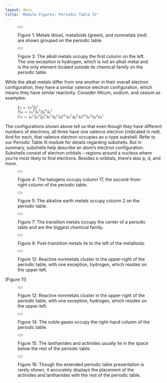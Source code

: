 ```yaml
---
layout: docs
title: 'Module Figures: Periodic Table IV'
---
```


<div class="figure">
    <figure>
        <button
            class="lightbox-button lightbox-button--icon"
            data-lightbox="image"
            data-lightbox-src="{{ site.url}}/images/module-figures/periodic-table/Periodic-Table-IV-1-LG.jpg">
            <img
                src="{{ site.url}}/images/module-figures/periodic-table/Periodic-Table-IV-1.svg"
                alt=""
            />
        </button>
        <figcaption>
            <p>
                Figure 1: Metals (blue), metalloids (green), and nonmetals (red) are shown grouped on the periodic table.
            </p>
        </figcaption>
    </figure>
</div>

<div class="figure">
    <figure>
        <button
            class="lightbox-button lightbox-button--icon"
            data-lightbox="image"
            data-lightbox-src="{{ site.url}}/images/module-figures/periodic-table/Periodic-Table-IV-3-LG.jpg">
            <img
                src="{{ site.url}}/images/module-figures/periodic-table/Periodic-Table-IV-3.svg"
                alt=""
            />
        </button>
        <figcaption>
            <p>
                Figure 3: The alkali metals occupy the first column on the left. The one exception is hydrogen, which is not an alkali metal and is the only element located outside its chemical family on the periodic table.
            </p>
        </figcaption>
    </figure>
</div>

While the alkali metals differ from one another in their overall electron configuration,
they have a similar valence electron configuration, which means they have similar
reactivity. Consider lithium, sodium, and cesium as examples:

<div class="figure">
    <figure>
    <div class="grid gap-3">
    <div>
        <math xmlns="http://www.w3.org/1998/Math/MathML">
            <mi>Li</mi> 
            <mo>=</mo>
            <msup><mi>1s</mi><mn>2</mn></msup>
            <msup><mi>2s</mi><mn>1</mn></msup>
        </math>
    </div>
    <div>
        <math xmlns="http://www.w3.org/1998/Math/MathML">
            <mi>Na</mi>
            <mo>=</mo>
            <msup><mi>1s</mi><mn>2</mn></msup>
            <msup><mi>2s</mi><mn>2</mn></msup>
            <msup><mi>2p</mi><mn>6</mn></msup>
            <msup><mi>3s</mi><mn>1</mn></msup>
        </math>
    </div>
    <div>
        <math xmlns="http://www.w3.org/1998/Math/MathML">
            <mi>Cs</mi>
            <mo>=</mo>
            <msup><mi>1s</mi><mn>2</mn></msup>
            <msup><mi>2s</mi><mn>2</mn></msup>
            <msup><mi>2p</mi><mn>6</mn></msup>
            <msup><mi>3s</mi><mn>2</mn></msup>
            <msup><mi>3p</mi><mn>6</mn></msup>
            <msup><mi>3d</mi><mn>10</mn></msup>
            <msup><mi>4s</mi><mn>2</mn></msup>
            <msup><mi>4p</mi><mn>6</mn></msup>
            <msup><mi>4d</mi><mn>10</mn></msup>
            <msup><mi>5s</mi><mn>2</mn></msup>
            <msup><mi>5p</mi><mn>6</mn></msup>
            <msup><mi>6s</mi><mn>1</mn></msup>
        </math>
    </div>
    </div>
    </figure>
</div>

The configurations shown above tell us that even though they have different numbers of
electrons, all three have one valence electron (indicated in red). And for each, that
valence electron occupies an s-type subshell. Refer to our Periodic Table III module for
details regarding subshells. But in summary, subshells help describe an atom’s electron
configuration. Subshells consist of electron orbitals – regions around a nucleus where
you’re most likely to find electrons. Besides s-orbitals, there’s also p, d, and more.

<div class="figure">
    <figure>
        <button
            class="lightbox-button lightbox-button--icon"
            data-lightbox="image"
            data-lightbox-src="{{ site.url}}/images/module-figures/periodic-table/Periodic-Table-IV-4-LG.jpg">
            <img
                src="{{ site.url}}/images/module-figures/periodic-table/Periodic-Table-IV-4.svg"
                alt=""
            />
        </button>
        <figcaption>
            <p>
                Figure 4: The halogens occupy column 17, the second-from-right column of the periodic table.
            </p>
        </figcaption>
    </figure>
</div>

<div class="figure">
    <figure>
        <button
            class="lightbox-button lightbox-button--icon"
            data-lightbox="image"
            data-lightbox-src="{{ site.url}}/images/module-figures/periodic-table/Periodic-Table-IV-5-LG.jpg">
            <img
                src="{{ site.url}}/images/module-figures/periodic-table/Periodic-Table-IV-5.svg"
                alt=""
            />
        </button>
        <figcaption>
            <p>
                Figure 5: The alkaline earth metals occupy column 2 on the periodic table.
            </p>
        </figcaption>
    </figure>
</div>

<div class="figure">
    <figure>
        <button
            class="lightbox-button lightbox-button--icon"
            data-lightbox="image"
            data-lightbox-src="{{ site.url}}/images/module-figures/periodic-table/Periodic-Table-IV-7-LG.jpg">
            <img
                src="{{ site.url}}/images/module-figures/periodic-table/Periodic-Table-IV-7.svg"
                alt=""
            />
        </button>
        <figcaption>
            <p>
                Figure 7: The transition metals occupy the center of a periodic table and are the biggest chemical family.
            </p>
        </figcaption>
    </figure>
</div>

<div class="figure">
    <figure>
        <button
            class="lightbox-button lightbox-button--icon"
            data-lightbox="image"
            data-lightbox-src="{{ site.url}}/images/module-figures/periodic-table/Periodic-Table-IV-9-LG.jpg">
            <img
                src="{{ site.url}}/images/module-figures/periodic-table/Periodic-Table-IV-9.svg"
                alt=""
            />
        </button>
        <figcaption>
            <p>
                Figure 9: Post-transition metals lie to the left of the metalloids.
            </p>
        </figcaption>
    </figure>
</div>

<div class="figure">
    <figure>
        <button
            class="lightbox-button lightbox-button--icon"
            data-lightbox="image"
            data-lightbox-src="{{ site.url}}/images/module-figures/periodic-table/Periodic-Table-IV-10-LG.jpg">
            <img
                src="{{ site.url}}/images/module-figures/periodic-table/Periodic-Table-IV-10.svg"
                alt=""
            />
        </button>
        <figcaption>
            <p>
                Figure 12: Reactive nonmetals cluster in the upper-right of the periodic table, with one exception, hydrogen, which resides on the upper-left.
            </p>
        </figcaption>
    </figure>
</div>

[Figure 11]

<div class="figure">
    <figure>
        <button
            class="lightbox-button lightbox-button--icon"
            data-lightbox="image"
            data-lightbox-src="{{ site.url}}/images/module-figures/periodic-table/Periodic-Table-IV-12-LG.jpg">
            <img
                src="{{ site.url}}/images/module-figures/periodic-table/Periodic-Table-IV-12.svg"
                alt=""
            />
        </button>
        <figcaption>
            <p>
                Figure 12: Reactive nonmetals cluster in the upper-right of the periodic table, with one exception, hydrogen, which resides on the upper-left.
            </p>
        </figcaption>
    </figure>
</div>

<div class="figure">
    <figure>
        <button
            class="lightbox-button lightbox-button--icon"
            data-lightbox="image"
            data-lightbox-src="{{ site.url}}/images/module-figures/periodic-table/Periodic-Table-IV-14-LG.jpg">
            <img
                src="{{ site.url}}/images/module-figures/periodic-table/Periodic-Table-IV-14.svg"
                alt=""
            />
        </button>
        <figcaption>
            <p>
                Figure 14: The noble gases occupy the right-hand column of the periodic table.
            </p>
        </figcaption>
    </figure>
</div>

<div class="figure">
    <figure>
        <button
            class="lightbox-button lightbox-button--icon"
            data-lightbox="image"
            data-lightbox-src="{{ site.url}}/images/module-figures/periodic-table/Periodic-Table-IV-l-LG.jpg">
            <img
                src="{{ site.url}}/images/module-figures/periodic-table/Periodic-Table-IV-l.svg"
                alt=""
            />
        </button>
        <figcaption>
            <p>
                Figure 15: The lanthanides and actinides usually lie in the space below the rest of the periodic table.
            </p>
        </figcaption>
    </figure>
</div>

<div class="figure">
    <figure>
        <button
            class="lightbox-button lightbox-button--icon"
            data-lightbox="image"
            data-lightbox-src="{{ site.url}}/images/module-figures/periodic-table/Periodic-Table-IV-p-LG.jpg">
            <img
                src="{{ site.url}}/images/module-figures/periodic-table/Periodic-Table-IV-p.svg"
                alt=""
            />
        </button>
        <figcaption>
            <p>
                Figure 16: Though the extended periodic table presentation is rarely shown, it accurately displays the placement of the actinides and lanthanides with the rest of the periodic table.
            </p>
        </figcaption>
    </figure>
</div>

